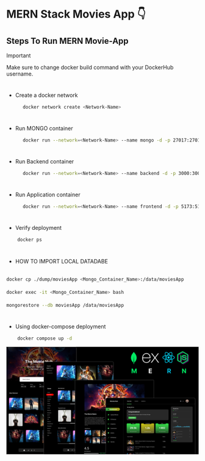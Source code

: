 ﻿# MERN Stack Movies App 👇

## Steps To Run MERN Movie-App

> [!Important]
> Make sure to change docker build command with your DockerHub username.
  #
  - Create a docker network
  ```bash
        docker network create <Network-Name>
  ```
  #
  - Run MONGO container
  ```bash
        docker run --network=<Network-Name> --name mongo -d -p 27017:27017 mongo
  ```

  #
  - Run Backend container
  ```bash
        docker run --network=<Network-Name> --name backend -d -p 3000:3000 sidraut007/movie-back
  ```

  #
  - Run Application container
  ```bash
        docker run --network=<Network-Name> --name frontend -d -p 5173:5173 sidraut007/movie-front
  ```
  #
  - Verify deployment
  ```bash
      docker ps
  ```

 #
  - HOW TO IMPORT LOCAL DATADABE

```bash

docker cp ./dump/moviesApp <Mongo_Container_Name>:/data/moviesApp

docker exec -it <Mongo_Container_Name> bash

mongorestore --db moviesApp /data/moviesApp

```

 #
  - Using docker-compose deployment
  ```bash
      docker compose up -d
  ```



![Course Thumbnail](/thumb.png)
